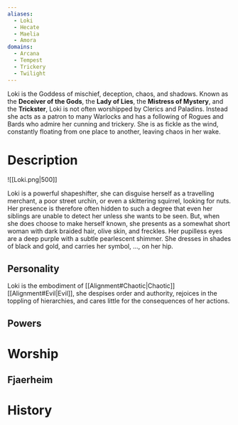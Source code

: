 ```yaml
---
aliases:
  - Loki
  - Hecate
  - Maelia
  - Amora
domains:
  - Arcana
  - Tempest
  - Trickery
  - Twilight
---
```

Loki is the Goddess of mischief, deception, chaos, and shadows. Known as the **Deceiver of the Gods**, the **Lady of Lies**, the **Mistress of Mystery**, and the **Trickster**, Loki is not often worshipped by Clerics and Paladins. Instead she acts as a patron to many Warlocks and has a following of Rogues and Bards who admire her cunning and trickery. She is as fickle as the wind, constantly floating from one place to another, leaving chaos in her wake.
# Description
![[Loki.png|500]]

Loki is a powerful shapeshifter, she can disguise herself as a travelling merchant, a poor street urchin, or even a skittering squirrel, looking for nuts. Her presence is therefore often hidden to such a degree that even her siblings are unable to detect her unless she wants to be seen. But, when she does choose to make herself known, she presents as a somewhat short woman with dark braided hair, olive skin, and freckles. Her pupilless eyes are a deep purple with a subtle pearlescent shimmer. She dresses in shades of black and gold, and carries her symbol, ..., on her hip.


## Personality
Loki is the embodiment of [[Alignment#Chaotic|Chaotic]] [[Alignment#Evil|Evil]], she despises order and authority, rejoices in the toppling of hierarchies, and cares little for the consequences of her actions.

## Powers


# Worship

## Fjaerheim


# History

